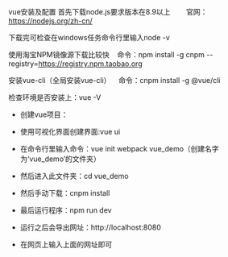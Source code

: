 vue安装及配置
首先下载node.js要求版本在8.9以上        官网：https://nodejs.org/zh-cn/

下载完可检查在windows任务命令行里输入node -v

使用淘宝NPM镜像源下载比较快    命令：npm install -g cnpm --registry=https://registry.npm.taobao.org

安装vue-cli（全局安装vue-cli）    命令：cnpm install -g @vue/cli

检查环境是否安装上：vue -V

* 创建vue项目：

- 使用可视化界面创建界面:vue ui

- 在命令行里输入命令：vue init webpack vue_demo（创建名字为‘vue_demo’的文件夹）

- 然后进入此文件夹：cd vue_demo

- 然后手动下载：cnpm install

- 最后运行程序：npm run dev        

- 运行之后会导出网址：http://localhost:8080

- 在网页上输入上面的网址即可

